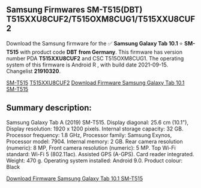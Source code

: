 <h2>Samsung Firmwares SM-T515(DBT) T515XXU8CUF2/T515OXM8CUG1/T515XXU8CUF2</h2>
Download the Samsung firmware for the ✅ <strong>Samsung Galaxy Tab 10.1 </strong> ⭐ <strong>SM-T515</strong> with product code <strong>DBT</strong> <strong> from Germany</strong>. This firmware has version number PDA <strong>T515XXU8CUF2</strong> and CSC T515OXM8CUG1. The operating system of this firmware is Android R , with build date 2021-09-15. Changelist <strong>21910320</strong>.


[SM-T515](https://samfirm.shop/samsung/model/SM-T515)
[T515XXU8CUF2](https://samfirm.shop/samsung/pda/T515XXU8CUF2)
[Download Firmware Samsung Galaxy Tab 10.1 SM-T515](https://samfirm.shop/samsung/firmware/456683)
<h2>Summary description:</h2>
<p>Samsung Galaxy Tab A (2019) SM-T515. Display diagonal: 25.6 cm (10.1"), Display resolution: 1920 x 1200 pixels. Internal storage capacity: 32 GB. Processor frequency: 1.8 GHz, Processor family: Samsung Exynos, Processor model: 7904. Internal memory: 2 GB. Rear camera resolution (numeric): 8 MP, Front camera resolution (numeric): 5 MP. Top Wi-Fi standard: Wi-Fi 5 (802.11ac). Assisted GPS (A-GPS). Card reader integrated. Weight: 470 g. Operating system installed: Android 9.0. Product colour: Black</p>


[Download Firmware Samsung Galaxy Tab 10.1 SM-T515](https://samfirm.shop/samsung/firmware/456683)
